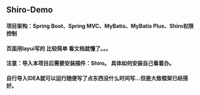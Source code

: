 ## Shiro-Demo 
#### 项目架构：Spring Boot、Spring MVC、MyBatis、MyBatis Plus、Shiro权限控制
#### 页面用layui写的 比较简单 看文档就懂了。。。

#### 注意：导入本项目后需要安装插件：Shiro。 具体如何安装自己看着办。


#### 自行导入IDEA就可以运行随便写了点东西没什么时间写...但是大致框架已经搭好。


